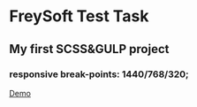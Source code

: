 # FreySoft Test Task  
## My first SCSS&GULP project
### responsive break-points: 1440/768/320;
[Demo](https://skirnevskyialeksandr.github.io/FreySoft/)
